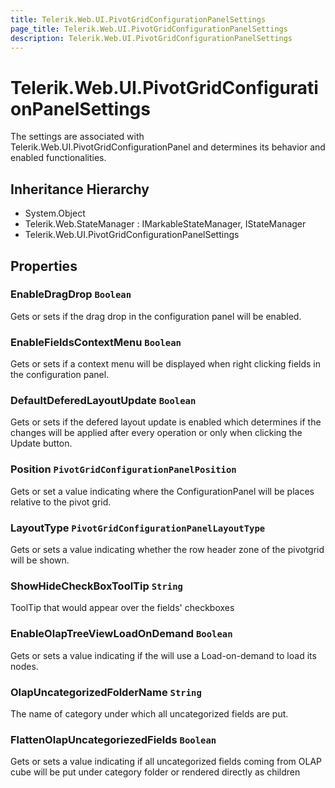 ```yaml
---
title: Telerik.Web.UI.PivotGridConfigurationPanelSettings
page_title: Telerik.Web.UI.PivotGridConfigurationPanelSettings
description: Telerik.Web.UI.PivotGridConfigurationPanelSettings
---
```


# Telerik.Web.UI.PivotGridConfigurationPanelSettings

The settings are associated with Telerik.Web.UI.PivotGridConfigurationPanel and determines its behavior and enabled functionalities.

## Inheritance Hierarchy

* System.Object
* Telerik.Web.StateManager : IMarkableStateManager, IStateManager
* Telerik.Web.UI.PivotGridConfigurationPanelSettings

## Properties

###  EnableDragDrop `Boolean`

Gets or sets if the drag drop in the configuration panel
            will be enabled.

###  EnableFieldsContextMenu `Boolean`

Gets or sets if a context menu will be displayed when
            right clicking fields in the configuration panel.

###  DefaultDeferedLayoutUpdate `Boolean`

Gets or sets if the defered layout update is enabled which
            determines if the changes will be applied after every operation or
            only when clicking the Update button.

###  Position `PivotGridConfigurationPanelPosition`

Gets or set a value indicating where the ConfigurationPanel will be
            places relative to the pivot grid.

###  LayoutType `PivotGridConfigurationPanelLayoutType`

Gets or sets a value indicating whether the row header zone of the pivotgrid will be
            shown.

###  ShowHideCheckBoxToolTip `String`

ToolTip that would appear over the fields' checkboxes

###  EnableOlapTreeViewLoadOnDemand `Boolean`

Gets or sets a value indicating if the  will use a 
            Load-on-demand to load its nodes.

###  OlapUncategorizedFolderName `String`

The name of category under which all uncategorized fields are put.

###  FlattenOlapUncategoriezedFields `Boolean`

Gets or sets a value indicating if all uncategorized fields coming from OLAP cube will be put under category folder or rendered directly as children

